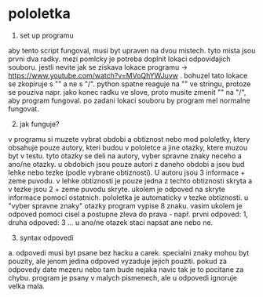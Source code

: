# pololetka


1. set up programu

  aby tento script fungoval, musi byt upraven na dvou mistech. tyto mista jsou prvni dva radky. mezi pomlcky je potreba doplnit lokaci odpovidajich souboru.
  jestli nevite jak se ziskava lokace programu -> https://www.youtube.com/watch?v=MVoQhYWJuvw . bohuzel tato lokace se zkopiruje s "\" a ne s "/". python
  spatne reaguje na "\" ve stringu, protoze se pouziva napr. jako konec radku ve slove, proto musite zmenit "\" na "/", aby program fungoval. po zadani lokaci
  souboru by program mel normalne fungovat.

2. jak funguje?
   
  v programu si muzete vybrat obdobi a obtiznost nebo mod pololetky, ktery obsahuje pouze autory, kteri budou v pololetce a jine otazky, ktere muzou byt v testu.
  tyto otazky se deli na autory, vyber spravne znaky neceho a ano/ne otazky. u obdobich jsou pouze autori z daneho obdobi a jsou bud lehke nebo tezke (podle vybrane
  obtiznosti). 
  U autoru jsou 3 informace + zeme puvodu. v lehke obtiznosti je pouze jedna z techto obtiznosti skryta a v tezke jsou 2 + zeme puvodu skryte. ukolem je odpoved na
  skryte informace pomoci ostatnich. pololetka je automaticky v tezke obtiznosti. u "vyber spravne znaky" otazky program vypise 8 znaku. vasim ukolem je odpoved 
  pomoci cisel a postupne zleva do prava - např. prvni odpoved: 1, druha odpoved: 3 ... u ano/ne otazek staci napsat ane nebo ne.
  
3. syntax odpovedi

  a. odpovedi musi byt psane bez hacku a carek. specialni znaky mohou byt pouzity, ale jenom jedina odpoved vyzaduje jejich pouziti. pokud za odpovedy date mezeru nebo 
  tam bude nejaka navic tak je to pocitane za chybu. program je psany v malych pismenech, ale u odpovedi ignoruje velka mala.

